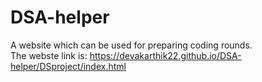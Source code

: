 # DSA-helper
  A website which can be used for preparing coding rounds. <br />
  The webste link is: https://devakarthik22.github.io/DSA-helper/DSproject/index.html
